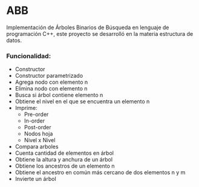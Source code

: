 # ABB
Implementación de Árboles Binarios de Búsqueda en lenguaje de programación C++, este proyecto se desarrolló en la materia estructura de datos.

### Funcionalidad:
- Constructor
- Constructor parametrizado
- Agrega nodo con elemento n
- Elimina nodo con elemento n
- Busca si árbol contiene elemento n
- Obtiene el nivel en el que se encuentra un elemento n
- Imprime:
	- Pre-order
	- In-order
	- Post-order
	- Nodos hoja
	- Nivel x Nivel
- Compara arboles
- Cuenta cantidad de elementos en árbol
- Obtiene la altura y anchura de un árbol
- Obtiene los ancestros de un elemento n
- Obtiene el ancestro en común más cercano de dos elementos n y m
- Invierte un árbol
